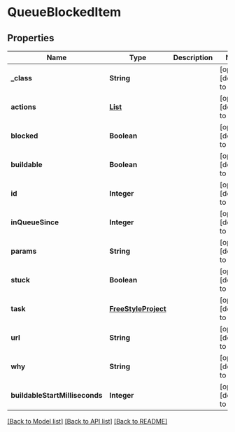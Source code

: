 # QueueBlockedItem
## Properties

| Name | Type | Description | Notes |
|------------ | ------------- | ------------- | -------------|
| **\_class** | **String** |  | [optional] [default to null] |
| **actions** | [**List**](CauseAction.md) |  | [optional] [default to null] |
| **blocked** | **Boolean** |  | [optional] [default to null] |
| **buildable** | **Boolean** |  | [optional] [default to null] |
| **id** | **Integer** |  | [optional] [default to null] |
| **inQueueSince** | **Integer** |  | [optional] [default to null] |
| **params** | **String** |  | [optional] [default to null] |
| **stuck** | **Boolean** |  | [optional] [default to null] |
| **task** | [**FreeStyleProject**](FreeStyleProject.md) |  | [optional] [default to null] |
| **url** | **String** |  | [optional] [default to null] |
| **why** | **String** |  | [optional] [default to null] |
| **buildableStartMilliseconds** | **Integer** |  | [optional] [default to null] |

[[Back to Model list]](../README.md#documentation-for-models) [[Back to API list]](../README.md#documentation-for-api-endpoints) [[Back to README]](../README.md)

